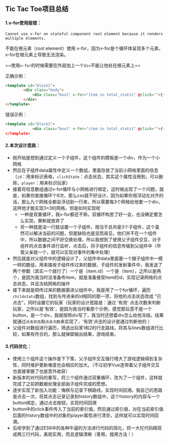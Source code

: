 ## Tic Tac Toe项目总结

#### 1.v-for使用报错：

`Cannot use v-for on stateful component root element because it renders multiple elements.`

不能在根元素（root element）使用 v-for，因为v-for是个循环体呈现多个元素，v-for在根元素上导致无法渲染。

==使用`v-for`的时候需要在外层加上一个`div`不能让他处在根元素上==

正确示例：

```html
<template id="block1">
        <div class="body">
            <div class="box1" v-for="item in total_stats1" @click="">{{item.id}}</div>
        </div>
</template>
```

错误示例：

```html
<template id="block1">
            <div class="box1" v-for="item in total_stats1" @click="">{{item.id}}</div
</template>
```



#### 2.本次设计思路：

- 刚开始是想到通过定义一个子组件，这个组件的模板是一个div，作为一个小网格
- 然后在子组件data属性中定义一个数组，里面存放了当前小网格里面的信息（`id`：用来标识表格，`clickState`：点击状态，其实这个属性没用到，可以删除，`player`：用来标识玩家）
- 接着将信息数组通过v-for循环与小网格进行绑定，这时候出现了一个问题，就是，如果你直接循环个9次，那么css就不好设计，因为如果你用浮动左对齐的话，那么九个网格全都会浮动到一行来，所以需要每3个网格给他套一个div，这样他才能实现3×3的网格，但是如何实现呢
  - 一种是双重循环，我v-for都还不熟，双循环构思了好一会，也没确定要怎么实现，果断就放弃了
  - 另一种就是没一行就设置一个子组件，相当于总共是3个子组件，这个虽然可以解决当前的问题，但是缺陷也是显而易见，他们并不在一个组件中，所以数据之间不好交换处理，所以我想到了使用父子组件交互，对子组件的点击事件进行监听，点击后，将子组件的信息传输到父组件中（毕竟父亲就一个，就可以实现对事件的集中处理）
- 然后就是对父组件中的逻辑设计了，父组件中data里面塞一个跟子组件中一模一样的数组，用来接收子组件传过来的数据，子组件的发射事件中，我发送了两个参数（其实一个就行了）一个是（item.id）一个是（item），之所以是两个，是因为我当时没准备传item，就是准备接受item的id，实现记录网格的点击状态，并且冻结网格的操作
- 接下来就是把传过来的数据塞进父组件中，我是用了一个for循环，遍历`childstats`数组，找到与传进来的id相同的那一项，将他的点击状态改成 “已点击”，同时设置它的玩家（玩家的设计思路是：通过 '有效' 点击次数来判断玩家，之所以是'有效'，是因为我当时看那个示例，感觉那玩意不是一个button，是一个div，我就按照div写了，我当时还想着div怎么给他冻结。结果就通过`点击状态`和`点击次数`来实现了，'有效'点击的设计是通过判断他的 ）
- 父组件对数组进行遍历，筛选出玩家1和2的行走路线，将其与lines数组进行比较，如果有符合的，那么就弹窗输出结果，游戏结束。



#### 3.代码优化：

- 使用三个组件这个操作是下下策，父子组件交互强行增大了游戏逻辑得到复杂性，同时维护更新难度也会相应的加大。（不过初学Vue连带着父子组件交互也直接掌握了也是意外收获）
- 新版本的对代码的重写，将三个组件通过双重循环，改为了一个组件，这样就完成了之前把数据处理全部由子组件完成的愿想。
- 逐步实现了新加入功能：悔棋与记录下棋路线，实现时间回溯。我自己的思路是点击一次，将其点击记录记录到history数组中，这个history的内容与一个button绑定，通过点击按钮，实现时间回溯
- button中的click事件传入了当前的索引值，然后通过索引值，对在当前索引值后面的history数组中的对象的player属性进行清空，这样就可以实现时间回溯。
- 后续学到了通过ES6中的各种牛逼的方法进行代码的简化，将一大坨代码精简成两三行代码，美观实用，而且逻辑清晰（善用，擅用方法！）